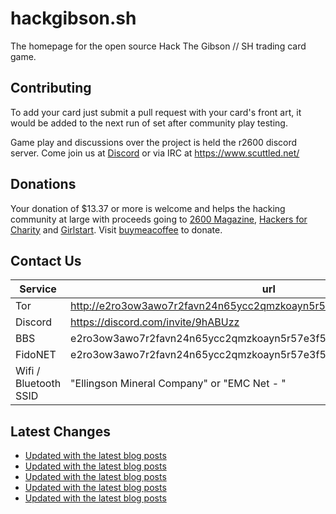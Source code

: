 # hackgibson.sh
The homepage for the open source Hack The Gibson // SH trading card game.


## Contributing

To add your card just submit a pull request with your card's front art, it would be added to the next run of set after community play testing.

Game play and discussions over the project is held the r2600 discord server. Come join us at [Discord](https://discord.com/invite/9hABUzz) or via IRC at https://www.scuttled.net/


## Donations

Your donation of $13.37 or more is welcome and helps the hacking community at large with proceeds going to [2600 Magazine](https://2600.com/), [Hackers for Charity](https://hackersforcharity.org) and [Girlstart](https://girlstart.org).  Visit [buymeacoffee](https://www.buymeacoffee.com/hackgibson.sh) to donate.


## Contact Us

Service | url
-|-
Tor | http://e2ro3ow3awo7r2favn24n65ycc2qmzkoayn5r57e3f56nvjwdcgg32ad.onion
Discord | https://discord.com/invite/9hABUzz
BBS | e2ro3ow3awo7r2favn24n65ycc2qmzkoayn5r57e3f56nvjwdcgg32ad.onion:23
FidoNET | e2ro3ow3awo7r2favn24n65ycc2qmzkoayn5r57e3f56nvjwdcgg32ad.onion:24554
Wifi / Bluetooth SSID | "Ellingson Mineral Company" or "EMC Net - <fidonet address>"

## Latest Changes
<!-- BLOG-POST-LIST:START -->
- [Updated with the latest blog posts](https://github.com/DFW2600/hackgibson.sh/commit/cd75736c1643b9510c2b36e3dd88728fe3595bc7)
- [Updated with the latest blog posts](https://github.com/DFW2600/hackgibson.sh/commit/7c120650c19cfc3ef58c217a03db96a4bb93df78)
- [Updated with the latest blog posts](https://github.com/DFW2600/hackgibson.sh/commit/1b2dfd0e800c857591925801eb86518a4a564a1a)
- [Updated with the latest blog posts](https://github.com/DFW2600/hackgibson.sh/commit/8fde66f91dfedadfb7a19ec7f5a31f361bbe0140)
- [Updated with the latest blog posts](https://github.com/DFW2600/hackgibson.sh/commit/aba7d396ffb8844eaf529bec6dfa477a0f6a35d9)
<!-- BLOG-POST-LIST:END -->
